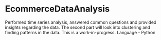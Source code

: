 # EcommerceDataAnalysis
Performed time series analysis, answered common questions and provided insights regarding the data. The second part will look into clustering and finding patterns in the data. This is a work-in-progress. Language - Python 
